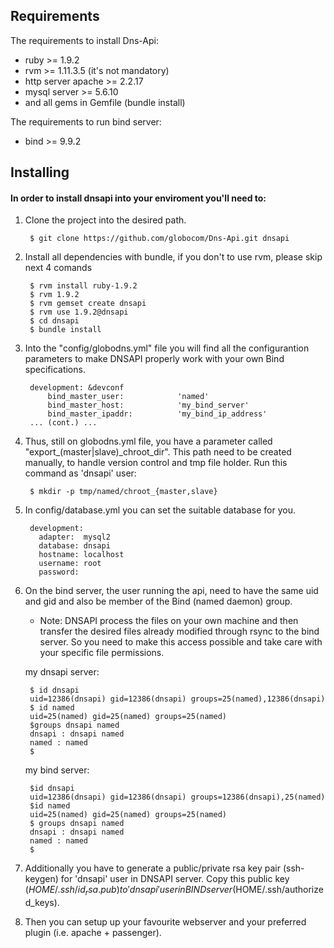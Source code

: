 ## Requirements

The requirements to install Dns-Api:

* ruby >= 1.9.2
* rvm >= 1.11.3.5 (it's not mandatory)
* http server apache >= 2.2.17
* mysql server >= 5.6.10
* and all gems in Gemfile (bundle install)

The requirements to run bind server:

* bind >= 9.9.2

## Installing

#### In order to install dnsapi into your enviroment you'll need to:

1. Clone the project into the desired path.

        $ git clone https://github.com/globocom/Dns-Api.git dnsapi

2. Install all dependencies with bundle, if you don't to use rvm, please skip next 4 comands

        $ rvm install ruby-1.9.2
        $ rvm 1.9.2
        $ rvm gemset create dnsapi
        $ rvm use 1.9.2@dnsapi
        $ cd dnsapi
        $ bundle install

3. Into the "config/globodns.yml" file you will find all the configurantion parameters to make DNSAPI properly work with your own Bind specifications.

        development: &devconf
            bind_master_user:            'named'
            bind_master_host:            'my_bind_server'
            bind_master_ipaddr:          'my_bind_ip_address'
        ... (cont.) ...

4. Thus, still on globodns.yml file, you have a parameter called "export_(master|slave)_chroot_dir". This path need to be created manually, to handle version control and tmp file holder. Run this command as 'dnsapi' user:

        $ mkdir -p tmp/named/chroot_{master,slave}

5. In config/database.yml you can set the suitable database for you.

        development:
          adapter:  mysql2
          database: dnsapi
          hostname: localhost
          username: root
          password:

6. On the bind server, the user running the api, need to have the same uid and gid and also be member of the Bind (named daemon) group.
	* Note: DNSAPI process the files on your own machine and then transfer the desired files already modified through rsync to the bind server. So you need to make this access possible and take care with your specific file permissions.

    my dnsapi server:

        $ id dnsapi
        uid=12386(dnsapi) gid=12386(dnsapi) groups=25(named),12386(dnsapi)
        $ id named
        uid=25(named) gid=25(named) groups=25(named)
        $groups dnsapi named
        dnsapi : dnsapi named
        named : named
        $

    my bind server:

        $id dnsapi
        uid=12386(dnsapi) gid=12386(dnsapi) groups=12386(dnsapi),25(named)
        $id named
        uid=25(named) gid=25(named) groups=25(named)
        $ groups dnsapi named
        dnsapi : dnsapi named
        named : named
        $


7. Additionally you have to generate a public/private rsa key pair (ssh-keygen) for 'dnsapi' user in DNSAPI server. Copy this public key ($HOME/.ssh/id_rsa.pub) to 'dnsapi' user in BIND server ($HOME/.ssh/authorized_keys).


8. Then you can setup up your favourite webserver and your preferred plugin (i.e. apache + passenger).
